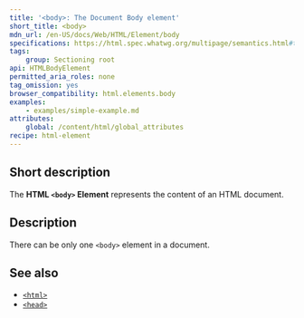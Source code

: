 ```yaml
---
title: '<body>: The Document Body element'
short_title: <body>
mdn_url: /en-US/docs/Web/HTML/Element/body
specifications: https://html.spec.whatwg.org/multipage/semantics.html#the-body-element
tags:
    group: Sectioning root
api: HTMLBodyElement
permitted_aria_roles: none
tag_omission: yes
browser_compatibility: html.elements.body
examples:
    - examples/simple-example.md
attributes:
    global: /content/html/global_attributes
recipe: html-element
---
```


## Short description

The **HTML `<body>` Element** represents the content of an HTML
document.

## Description

There can be only one `<body>` element in a document.

## See also

- [`<html>`](/en-US/docs/Web/HTML/Element/html)
- [`<head>`](/en-US/docs/Web/HTML/Element/head)
